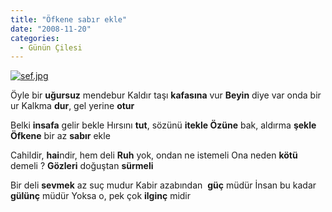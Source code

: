 ```yaml
---
title: "Öfkene sabır ekle"
date: "2008-11-20"
categories: 
  - Günün Çilesi
---
```


[![sef.jpg](/uploads/2008/11/sef.jpg)](/uploads/2008/11/sef.jpg "sef.jpg")

[](/uploads/2008/11/sef.jpg "sef.jpg")Öyle bir **uğursuz** mendebur Kaldır taşı **kafasına** vur **Beyin** diye var onda bir ur Kalkma **dur**, gel yerine **otur**

Belki **insafa** gelir bekle Hırsını **tut**, sözünü **itekle Özüne** bak, aldırma **şekle**  **Öfkene** bir az **sabır** ekle 

Cahildir, **hai**ndir, hem deli **Ruh** yok, ondan ne istemeli Ona neden **kötü** demeli ? **Gözleri** doğuştan **sürmeli**

Bir deli **sevmek** az suç mudur Kabir azabından  **güç** müdür İnsan bu kadar **gülünç** müdür Yoksa o, pek çok **ilginç** midir
